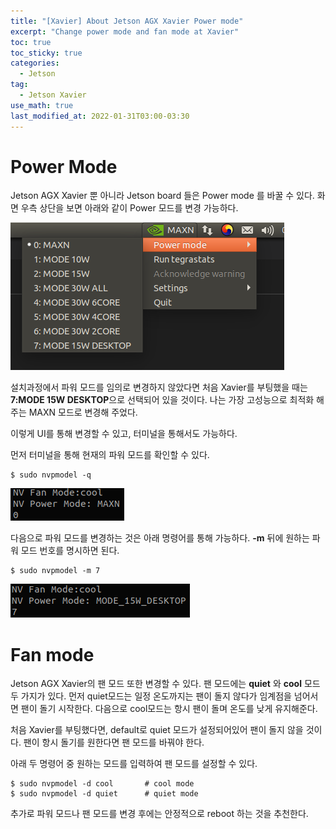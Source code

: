 ```yaml
---
title: "[Xavier] About Jetson AGX Xavier Power mode"
excerpt: "Change power mode and fan mode at Xavier"
toc: true
toc_sticky: true
categories:
  - Jetson
tag:
  - Jetson Xavier
use_math: true
last_modified_at: 2022-01-31T03:00-03:30
---
```


# Power Mode
Jetson AGX Xavier 뿐 아니라 Jetson board 들은 Power mode 를 바꿀 수 있다. 화면 우측 상단을 보면 아래와 같이 Power 모드를 변경 가능하다.

![power_mode](/assets/images/Xavier-Power-System/power_mode.png)

설치과정에서 파워 모드를 임의로 변경하지 않았다면 처음 Xavier를 부팅했을 때는 **7:MODE 15W DESKTOP**으로 선택되어 있을 것이다. 나는 가장 고성능으로 최적화 해주는 MAXN 모드로 변경해 주었다.

이렇게 UI를 통해 변경할 수 있고, 터미널을 통해서도 가능하다.

먼저 터미널을 통해 현재의 파워 모드를 확인할 수 있다.

```
$ sudo nvpmodel -q
```

![mode0](/assets/images/Xavier-Power-System/mode0.png)

다음으로 파워 모드를 변경하는 것은 아래 명령어를 통해 가능하다. **-m** 뒤에 원하는 파워 모드 번호를 명시하면 된다.

```
$ sudo nvpmodel -m 7
```
![mode7](/assets/images/Xavier-Power-System/mode7.png)

# Fan mode
Jetson AGX Xavier의 팬 모드 또한 변경할 수 있다. 팬 모드에는 **quiet** 와 **cool** 모드 두 가지가 있다. 먼저 quiet모드는 일정 온도까지는 팬이 돌지 않다가 임계점을 넘어서면 팬이 돌기 시작한다. 다음으로 cool모드는 항시 팬이 돌며 온도를 낮게 유지해준다.

처음 Xavier를 부팅했다면, default로 quiet 모드가 설정되어있어 팬이 돌지 않을 것이다. 팬이 항시 돌기를 원한다면 팬 모드를 바꿔야 한다.

아래 두 명령어 중 원하는 모드를 입력하여 팬 모드를 설정할 수 있다.

```
$ sudo nvpmodel -d cool       # cool mode
$ sudo nvpmodel -d quiet      # quiet mode
```

추가로 파워 모드나 팬 모드를 변경 후에는 안정적으로 reboot 하는 것을 추천한다.
